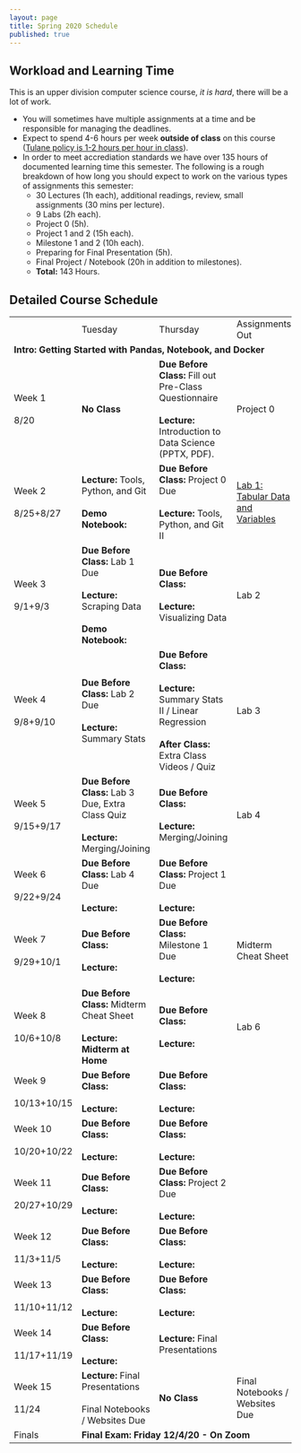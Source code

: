 ```yaml
---
layout: page
title: Spring 2020 Schedule
published: true
---
```


## Workload and Learning Time

This is an upper division computer science course, *it is hard*, there will be a lot of work.
* You will sometimes have multiple assignments at a time and be responsible for managing the deadlines.  
* Expect to spend 4-6 hours per week **outside of class** on this course ([Tulane policy is 1-2 hours per hour in class](https://catalog.tulane.edu/)).  
* In order to meet accrediation standards we have over 135 hours of documented learning time this semester.  The following is a rough breakdown of how long you should expect to work on the various types of assignments this semester:  
  * 30 Lectures (1h each), additional readings, review, small assignments (30 mins per lecture).
  * 9 Labs (2h each).
  * Project 0 (5h).
  * Project 1 and 2 (15h each).
  * Milestone 1 and 2 (10h each).
  * Preparing for Final Presentation (5h).
  * Final Project / Notebook (20h in addition to milestones).
  * **Total:** 143 Hours.

## Detailed Course Schedule

<table>
  <tr>
   <td>
   </td>
   <td>Tuesday
   </td>
   <td>Thursday
   </td>
   <td>Assignments Out
   </td>
   <td>Additional Reading
   </td>
  </tr>
  <tr>
   <td colspan="5" ><strong>Intro: Getting Started with Pandas, Notebook, and Docker</strong>
   </td>
  </tr>
  <tr>
   <td>Week 1
<br><br>
8/20
   </td>
   <td><strong>No Class</strong>
   </td>
   <td><strong>Due Before Class: </strong>Fill out Pre-Class Questionnaire
<br><br>
<strong>Lecture: </strong>Introduction to Data Science (PPTX, PDF).
   </td>
   <td>Project 0
   </td>
   <td>x
   </td>
  </tr>
  <tr>
   <td>Week 2
<br><br>
8/25+8/27
   </td>
   <td><strong>Lecture: </strong>Tools, Python, and Git
<br><br>
<strong>Demo Notebook: </strong>
   </td>
   <td><strong>Due Before Class: </strong>Project 0 Due
<br><br>
<strong>Lecture: </strong>Tools, Python, and Git II
   </td>
   <td><a href="https://github.com/nmattei/cmps3160/tree/master/_labs">Lab 1: Tabular Data and Variables</a>
   </td>
   <td>
   </td>
  </tr>
  <tr>
   <td>Week 3
<br><br>
9/1+9/3
   </td>
   <td><strong>Due Before Class: </strong>Lab 1 Due
<br><br>
<strong>Lecture: </strong>Scraping Data
<br><br>
<strong>Demo Notebook:</strong>
   </td>
   <td><strong>Due Before Class: </strong>
<br><br>
<strong>Lecture: </strong>Visualizing Data
   </td>
   <td>Lab 2
   </td>
   <td>
   </td>
  </tr>
  <tr>
   <td>Week 4
<br><br>
9/8+9/10
   </td>
   <td><strong>Due Before Class: </strong>Lab 2 Due
<br><br>
<strong>Lecture: </strong>Summary Stats
   </td>
   <td><strong>Due Before Class: </strong>
<br><br>
<strong>Lecture: </strong>Summary Stats II / Linear Regression
<br><br>
<strong>After Class: </strong>Extra Class Videos / Quiz
   </td>
   <td>Lab 3
   </td>
   <td>
   </td>
  </tr>
  <tr>
   <td>Week 5
<br><br>
9/15+9/17
   </td>
   <td><strong>Due Before Class: </strong>Lab 3 Due, Extra Class Quiz
<br><br>
<strong>Lecture: </strong>Merging/Joining
   </td>
   <td><strong>Due Before Class: </strong>
<br><br>
<strong>Lecture: </strong>Merging/Joining
   </td>
   <td>Lab 4
   </td>
   <td>
   </td>
  </tr>
  <tr>
   <td>Week 6
<br><br>
9/22+9/24
   </td>
   <td><strong>Due Before Class: </strong>Lab 4 Due
<br><br>
<strong>Lecture:</strong>
   </td>
   <td><strong>Due Before Class: </strong>Project 1 Due
<br><br>
<strong>Lecture:</strong>
   </td>
   <td>
   </td>
   <td>
   </td>
  </tr>
  <tr>
   <td>Week 7
<br><br>
9/29+10/1
   </td>
   <td><strong>Due Before Class: </strong>
<br><br>
<strong>Lecture:</strong>
   </td>
   <td><strong>Due Before Class: </strong>Milestone 1 Due
<br><br>
<strong>Lecture:</strong>
   </td>
   <td>Midterm Cheat Sheet
   </td>
   <td>
   </td>
  </tr>
  <tr>
   <td>Week 8
<br><br>
10/6+10/8
   </td>
   <td><strong>Due Before Class: </strong>Midterm Cheat Sheet
<br><br>
<strong>Lecture: Midterm at Home</strong>
   </td>
   <td><strong>Due Before Class: </strong>
<br><br>
<strong>Lecture:</strong>
   </td>
   <td>Lab 6
   </td>
   <td>
   </td>
  </tr>
  <tr>
   <td>Week 9
<br><br>
10/13+10/15
   </td>
   <td><strong>Due Before Class: </strong>
<br><br>
<strong>Lecture:</strong>
   </td>
   <td><strong>Due Before Class: </strong>
<br><br>
<strong>Lecture:</strong>
   </td>
   <td>
   </td>
   <td>
   </td>
  </tr>
  <tr>
   <td>Week 10
<br><br>
10/20+10/22
   </td>
   <td><strong>Due Before Class: </strong>
<br><br>
<strong>Lecture:</strong>
   </td>
   <td><strong>Due Before Class: </strong>
<br><br>
<strong>Lecture:</strong>
   </td>
   <td>
   </td>
   <td>
   </td>
  </tr>
  <tr>
   <td>Week 11
<br><br>
20/27+10/29
   </td>
   <td><strong>Due Before Class: </strong>
<br><br>
<strong>Lecture:</strong>
   </td>
   <td><strong>Due Before Class: </strong>Project 2 Due
<br><br>
<strong>Lecture:</strong>
   </td>
   <td>
   </td>
   <td>
   </td>
  </tr>
  <tr>
   <td>Week 12
<br><br>
11/3+11/5
   </td>
   <td><strong>Due Before Class: </strong>
<br><br>
<strong>Lecture:</strong>
   </td>
   <td><strong>Due Before Class: </strong>
<br><br>
<strong>Lecture:</strong>
   </td>
   <td>
   </td>
   <td>
   </td>
  </tr>
  <tr>
   <td>Week 13
<br><br>
11/10+11/12
   </td>
   <td><strong>Due Before Class: </strong>
<br><br>
<strong>Lecture:</strong>
   </td>
   <td><strong>Due Before Class: </strong>
<br><br>
<strong>Lecture:</strong>
   </td>
   <td>
   </td>
   <td>
   </td>
  </tr>
  <tr>
   <td>Week 14
<br><br>
11/17+11/19
   </td>
   <td><strong>Due Before Class: </strong>
<br><br>
<strong>Lecture:</strong>
   </td>
   <td><strong>Lecture: </strong>Final Presentations
   </td>
   <td>
   </td>
   <td>
   </td>
  </tr>
  <tr>
   <td>Week 15
<br><br>
11/24
   </td>
   <td><strong>Lecture: </strong>Final Presentations
<br><br>
Final Notebooks / Websites Due
   </td>
   <td><strong>No Class</strong>
   </td>
   <td>Final Notebooks / Websites Due
   </td>
   <td>
   </td>
  </tr>
  <tr>
   <td>Finals
   </td>
   <td colspan="4" ><strong>Final Exam: Friday 12/4/20 - On Zoom</strong>
   </td>
  </tr>
</table>

